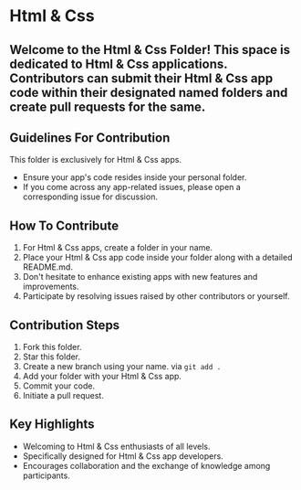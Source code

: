 
# Html & Css
## Welcome to the Html & Css Folder! This space is dedicated to Html & Css applications. Contributors can submit their Html & Css app code within their designated named folders and create pull requests for the same.
## Guidelines For Contribution
This folder is exclusively for Html & Css apps.
- Ensure your app's code resides inside your personal folder.
- If you come across any app-related issues, please open a corresponding issue for discussion.
## How To Contribute
1. For Html & Css apps, create a folder in your name.
2. Place your Html & Css app code inside your folder along with a detailed README.md.
3. Don't hesitate to enhance existing apps with new features and improvements.
4. Participate by resolving issues raised by other contributors or yourself.
## Contribution Steps
1. Fork this folder.
2. Star this folder.
3. Create a new branch using your name.
via ``git add .``
5. Add your folder with your Html & Css app.
6. Commit your code.
7. Initiate a pull request.
## Key Highlights
- Welcoming to Html & Css enthusiasts of all levels.
- Specifically designed for Html & Css app developers.
- Encourages collaboration and the exchange of knowledge among participants.
